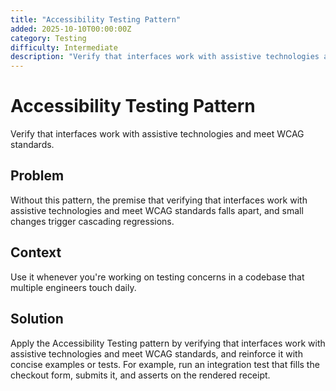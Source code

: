 ```yaml
---
title: "Accessibility Testing Pattern"
added: 2025-10-10T00:00:00Z
category: Testing
difficulty: Intermediate
description: "Verify that interfaces work with assistive technologies and meet WCAG standards."
---
```

# Accessibility Testing Pattern

Verify that interfaces work with assistive technologies and meet WCAG standards.

## Problem

Without this pattern, the premise that verifying that interfaces work with assistive technologies and meet WCAG standards falls apart, and small changes trigger cascading regressions.

## Context

Use it whenever you're working on testing concerns in a codebase that multiple engineers touch daily.

## Solution

Apply the Accessibility Testing pattern by verifying that interfaces work with assistive technologies and meet WCAG standards, and reinforce it with concise examples or tests. For example, run an integration test that fills the checkout form, submits it, and asserts on the rendered receipt.
